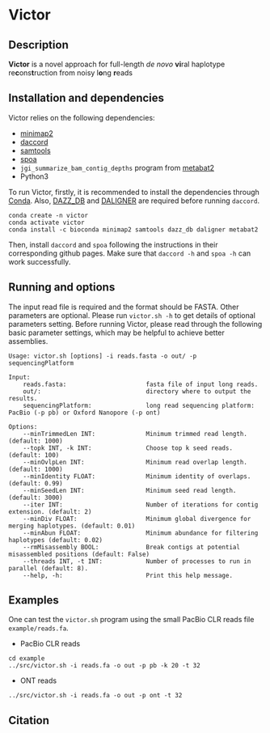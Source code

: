 # Victor
## Description
**Victor** is a novel approach for full-length *de novo* **vi**ral haplotype re**c**ons**t**ruction from noisy l**o**ng **r**eads



## Installation and dependencies

Victor relies on the following dependencies:
- [minimap2](https://github.com/lh3/minimap2)
- [daccord](https://github.com/gt1/daccord)
- [samtools](http://www.htslib.org/)
- [spoa](https://github.com/rvaser/spoa)
- `jgi_summarize_bam_contig_depths` program from [metabat2](https://bitbucket.org/berkeleylab/metabat/src/master/)
- Python3


To run Victor, firstly, it is recommended to install the dependencies through [Conda](https://docs.conda.io/en/latest/).
Also, [DAZZ_DB](https://github.com/thegenemyers/DAZZ_DB) and [DALIGNER](https://github.com/thegenemyers/DALIGNER) 
are required before running `daccord`.
```
conda create -n victor
conda activate victor
conda install -c bioconda minimap2 samtools dazz_db daligner metabat2
```
Then, install `daccord` and `spoa` following the instructions in their corresponding github pages.
Make sure that `daccord -h` and `spoa -h` can work successfully.

## Running and options
The input read file is required and the format should be FASTA. Other parameters are optional.
Please run `victor.sh -h` to get details of optional parameters setting.
Before running Victor, please read through the following basic parameter settings,
which may be helpful to achieve better assemblies. 
```
Usage: victor.sh [options] -i reads.fasta -o out/ -p sequencingPlatform

Input:
	reads.fasta:                      fasta file of input long reads.
	out/:                             directory where to output the results.
	sequencingPlatform:               long read sequencing platform: PacBio (-p pb) or Oxford Nanopore (-p ont)

Options:
	--minTrimmedLen INT:              Minimum trimmed read length. (default: 1000)
	--topk INT, -k INT:               Choose top k seed reads. (default: 100)
	--minOvlpLen INT:                 Minimum read overlap length. (default: 1000)
	--minIdentity FLOAT:              Minimum identity of overlaps. (default: 0.99)
	--minSeedLen INT:                 Minimum seed read length. (default: 3000)
	--iter INT:                       Number of iterations for contig extension. (default: 2)
	--minDiv FLOAT:                   Minimum global divergence for merging haplotypes. (default: 0.01)
	--minAbun FLOAT:                  Minimum abundance for filtering haplotypes (default: 0.02)
	--rmMisassembly BOOL:             Break contigs at potential misassembled positions (default: False)
	--threads INT, -t INT:            Number of processes to run in parallel (default: 8).
	--help, -h:                       Print this help message.
```


## Examples

One can test the `victor.sh` program using the small PacBio CLR reads file `example/reads.fa`.
- PacBio CLR reads
```
cd example
../src/victor.sh -i reads.fa -o out -p pb -k 20 -t 32
```

- ONT reads
```
../src/victor.sh -i reads.fa -o out -p ont -t 32
```


## Citation